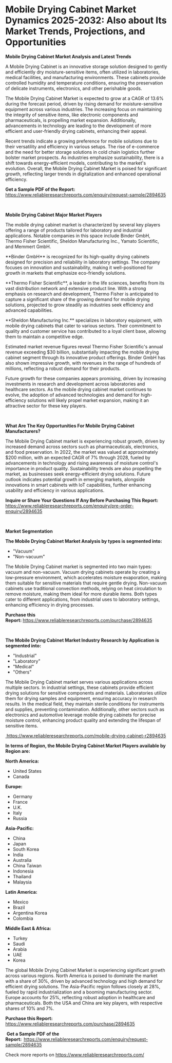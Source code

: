 <p><h1>Mobile Drying Cabinet Market Dynamics 2025-2032: Also about Its Market Trends, Projections, and Opportunities</h1></p><p><strong>Mobile Drying Cabinet Market Analysis and Latest Trends</strong></p>
<p><p>A Mobile Drying Cabinet is an innovative storage solution designed to gently and efficiently dry moisture-sensitive items, often utilized in laboratories, medical facilities, and manufacturing environments. These cabinets provide controlled humidity and temperature conditions, ensuring the preservation of delicate instruments, electronics, and other perishable goods. </p><p>The Mobile Drying Cabinet Market is expected to grow at a CAGR of 13.6% during the forecast period, driven by rising demand for moisture-sensitive equipment across various industries. The increasing focus on maintaining the integrity of sensitive items, like electronic components and pharmaceuticals, is propelling market expansion. Additionally, advancements in technology are leading to the development of more efficient and user-friendly drying cabinets, enhancing their appeal.</p><p>Recent trends indicate a growing preference for mobile solutions due to their versatility and efficiency in various setups. The rise of e-commerce and the need for better storage solutions in cold chain logistics further bolster market prospects. As industries emphasize sustainability, there is a shift towards energy-efficient models, contributing to the market's evolution. Overall, the Mobile Drying Cabinet Market is poised for significant growth, reflecting larger trends in digitalization and enhanced operational efficiency.</p></p>
<p><strong>Get a Sample PDF of the Report:&nbsp;</strong> <a href="https://www.reliableresearchreports.com/enquiry/request-sample/2894635?utm_campaign=2192&utm_medium=2&utm_source=Github&utm_content=ia&utm_term=15032025&utm_id=mobile-drying-cabinet">https://www.reliableresearchreports.com/enquiry/request-sample/2894635</a></p>
<p>&nbsp;</p>
<p><strong>Mobile Drying Cabinet Major Market Players</strong></p>
<p><p>The mobile drying cabinet market is characterized by several key players offering a range of products tailored for laboratory and industrial applications. Notable companies in this space include Binder GmbH, Thermo Fisher Scientific, Sheldon Manufacturing Inc., Yamato Scientific, and Memmert GmbH. </p><p>**Binder GmbH** is recognized for its high-quality drying cabinets designed for precision and reliability in laboratory settings. The company focuses on innovation and sustainability, making it well-positioned for growth in markets that emphasize eco-friendly solutions. </p><p>**Thermo Fisher Scientific**, a leader in the life sciences, benefits from its vast distribution network and extensive product line. With a strong emphasis on research and development, Thermo Fisher is anticipated to capture a significant share of the growing demand for mobile drying solutions, projected to grow steadily as industries seek efficiency and advanced capabilities.</p><p>**Sheldon Manufacturing Inc.** specializes in laboratory equipment, with mobile drying cabinets that cater to various sectors. Their commitment to quality and customer service has contributed to a loyal client base, allowing them to maintain a competitive edge.</p><p>Estimated market revenue figures reveal Thermo Fisher Scientific's annual revenue exceeding $30 billion, substantially impacting the mobile drying cabinet segment through its innovative product offerings. Binder GmbH has also shown impressive growth, with revenues in the range of hundreds of millions, reflecting a robust demand for their products.</p><p>Future growth for these companies appears promising, driven by increasing investments in research and development across laboratories and healthcare sectors. As the mobile drying cabinet market continues to evolve, the adoption of advanced technologies and demand for high-efficiency solutions will likely propel market expansion, making it an attractive sector for these key players.</p></p>
<p>&nbsp;</p>
<p><strong>What Are The Key Opportunities For Mobile Drying Cabinet Manufacturers?</strong></p>
<p><p>The Mobile Drying Cabinet market is experiencing robust growth, driven by increased demand across sectors such as pharmaceuticals, electronics, and food preservation. In 2022, the market was valued at approximately $200 million, with an expected CAGR of 7% through 2028, fueled by advancements in technology and rising awareness of moisture control's importance in product quality. Sustainability trends are also propelling the market, as businesses seek energy-efficient drying solutions. Future outlook indicates potential growth in emerging markets, alongside innovations in smart cabinets with IoT capabilities, further enhancing usability and efficiency in various applications.</p></p>
<p><strong>Inquire or Share Your Questions If Any Before Purchasing This Report:</strong> <a href="https://www.reliableresearchreports.com/enquiry/pre-order-enquiry/2894635?utm_campaign=2192&utm_medium=2&utm_source=Github&utm_content=ia&utm_term=15032025&utm_id=mobile-drying-cabinet">https://www.reliableresearchreports.com/enquiry/pre-order-enquiry/2894635</a></p>
<p>&nbsp;</p>
<p><strong>Market Segmentation</strong></p>
<p><strong>The Mobile Drying Cabinet Market Analysis by types is segmented into:</strong></p>
<p><ul><li>"Vacuum"</li><li>"Non-vacuum"</li></ul></p>
<p><p>The Mobile Drying Cabinet market is segmented into two main types: vacuum and non-vacuum. Vacuum drying cabinets operate by creating a low-pressure environment, which accelerates moisture evaporation, making them suitable for sensitive materials that require gentle drying. Non-vacuum cabinets use traditional convection methods, relying on heat circulation to remove moisture, making them ideal for more durable items. Both types cater to different applications, from industrial uses to laboratory settings, enhancing efficiency in drying processes.</p></p>
<p><strong>Purchase this Report:&nbsp;</strong><a href="https://www.reliableresearchreports.com/purchase/2894635?utm_campaign=2192&utm_medium=2&utm_source=Github&utm_content=ia&utm_term=15032025&utm_id=mobile-drying-cabinet">https://www.reliableresearchreports.com/purchase/2894635</a></p>
<p>&nbsp;</p>
<p><strong>The Mobile Drying Cabinet Market Industry Research by Application is segmented into:</strong></p>
<p><ul><li>"Industrial"</li><li>"Laboratory"</li><li>"Medical"</li><li>"Others"</li></ul></p>
<p><p>The Mobile Drying Cabinet market serves various applications across multiple sectors. In industrial settings, these cabinets provide efficient drying solutions for sensitive components and materials. Laboratories utilize them for drying samples and equipment, ensuring accuracy in research results. In the medical field, they maintain sterile conditions for instruments and supplies, preventing contamination. Additionally, other sectors such as electronics and automotive leverage mobile drying cabinets for precise moisture control, enhancing product quality and extending the lifespan of sensitive items.</p></p>
<p><a href="https://www.reliableresearchreports.com/mobile-drying-cabinet-r2894635?utm_campaign=2192&utm_medium=2&utm_source=Github&utm_content=ia&utm_term=15032025&utm_id=mobile-drying-cabinet">&nbsp;https://www.reliableresearchreports.com/mobile-drying-cabinet-r2894635</a></p>
<p><strong>In terms of Region, the Mobile Drying Cabinet Market Players available by Region are:</strong></p>
<p>
    <p> <strong> North America: </strong>
        <ul>
            <li>United States</li>
            <li>Canada</li>
        </ul>
        </p> 
    <p> <strong> Europe: </strong>
        <ul>
            <li>Germany</li>
            <li>France</li>
            <li>U.K.</li>
            <li>Italy</li>
            <li>Russia</li>
        </ul>
        </p> 
    <p> <strong> Asia-Pacific: </strong>
        <ul>
            <li>China</li>
            <li>Japan</li>
            <li>South Korea</li>
            <li>India</li>
            <li>Australia</li>
            <li>China Taiwan</li>
            <li>Indonesia</li>
            <li>Thailand</li>
            <li>Malaysia</li>
        </ul>
        </p> 
    <p> <strong> Latin America: </strong>
        <ul>
            <li>Mexico</li>
            <li>Brazil</li>
            <li>Argentina Korea</li>
            <li>Colombia</li>
        </ul>
        </p> 
    <p> <strong> Middle East & Africa: </strong>
        <ul>
            <li>Turkey</li>
            <li>Saudi</li>
            <li>Arabia</li>
            <li>UAE</li>
            <li>Korea</li>
        </ul>
    </p>
    </p>
<p><p>The global Mobile Drying Cabinet Market is experiencing significant growth across various regions. North America is poised to dominate the market with a share of 30%, driven by advanced technology and high demand for efficient drying solutions. The Asia-Pacific region follows closely at 28%, fueled by rapid industrialization and a booming manufacturing sector. Europe accounts for 25%, reflecting robust adoption in healthcare and pharmaceuticals. Both the USA and China are key players, with respective shares of 10% and 7%.</p></p>
<p><strong>Purchase this Report: </strong><a href="https://www.reliableresearchreports.com/purchase/2894635?utm_campaign=2192&utm_medium=2&utm_source=Github&utm_content=ia&utm_term=15032025&utm_id=mobile-drying-cabinet">https://www.reliableresearchreports.com/purchase/2894635</a></p>
<p>&nbsp;<strong>Get a Sample PDF of the Report:&nbsp;&nbsp;</strong><a href="https://www.reliableresearchreports.com/enquiry/request-sample/2894635?utm_campaign=2192&utm_medium=2&utm_source=Github&utm_content=ia&utm_term=15032025&utm_id=mobile-drying-cabinet">https://www.reliableresearchreports.com/enquiry/request-sample/2894635</a></p>
<p><strong></strong></p>
<p>Check more reports on <a href="https://www.reliableresearchreports.com/?utm_campaign=2192&utm_medium=2&utm_source=Github&utm_content=ia&utm_term=15032025&utm_id=mobile-drying-cabinet">https://www.reliableresearchreports.com/</a></p>